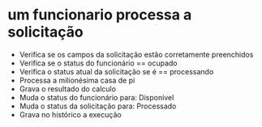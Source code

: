 # um funcionario processa a solicitação
- Verifica se os campos da solicitação estão corretamente preenchidos
- Verifica se o status do funcionário == ocupado
- Verifica o status atual da solicitação se é == processando
- Processa a milionésima casa de pi
- Grava o resultado do calculo
- Muda o status do funcionário para: Disponível
- Muda o status da solicitação para: Processado
- Grava no histórico a execução